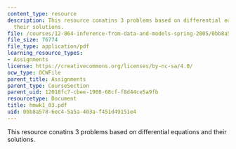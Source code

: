 ```yaml
---
content_type: resource
description: This resource conatins 3 problems based on differential equations and
  their solutions.
file: /courses/12-864-inference-from-data-and-models-spring-2005/0bb8a5786ec45a5a403af451d49151e4_hmwk1_03.pdf
file_size: 76774
file_type: application/pdf
learning_resource_types:
- Assignments
license: https://creativecommons.org/licenses/by-nc-sa/4.0/
ocw_type: OCWFile
parent_title: Assignments
parent_type: CourseSection
parent_uid: 12018fc7-cbee-1908-68cf-f8d44ce5a9fb
resourcetype: Document
title: hmwk1_03.pdf
uid: 0bb8a578-6ec4-5a5a-403a-f451d49151e4
---
```

This resource conatins 3 problems based on differential equations and their solutions.